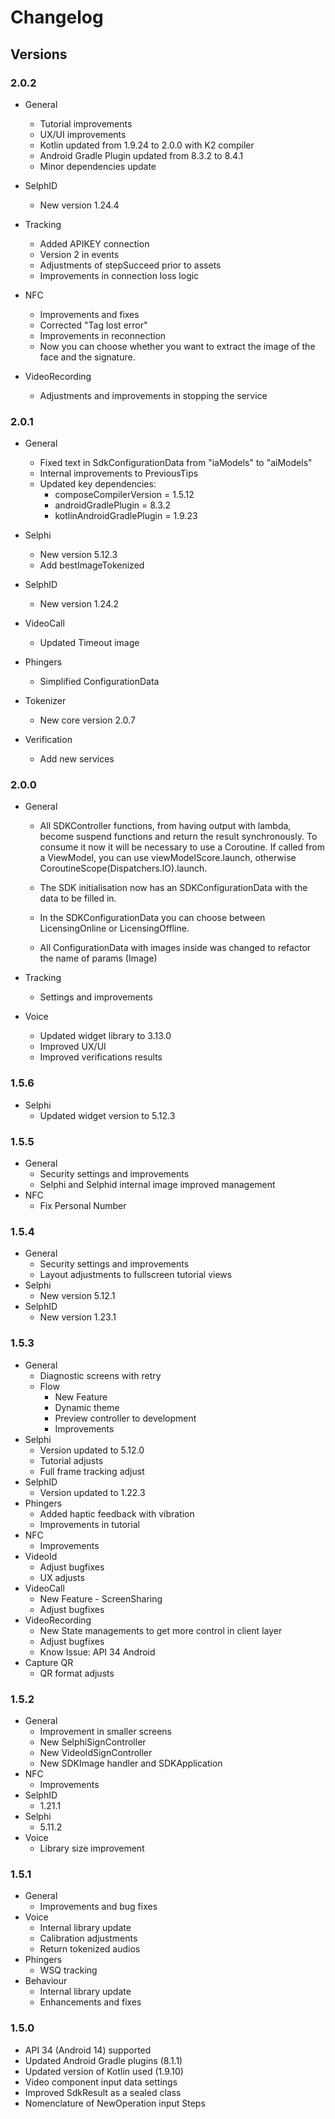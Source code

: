 # Changelog

## Versions

### 2.0.2

- General

  - Tutorial improvements
  - UX/UI improvements
  - Kotlin updated from 1.9.24 to 2.0.0 with K2 compiler
  - Android Gradle Plugin updated from 8.3.2 to 8.4.1
  - Minor dependencies update

- SelphID

  - New version 1.24.4

- Tracking

  - Added APIKEY connection
  - Version 2 in events
  - Adjustments of stepSucceed prior to assets
  - Improvements in connection loss logic

- NFC

  - Improvements and fixes
  - Corrected "Tag lost error"
  - Improvements in reconnection
  - Now you can choose whether you want to extract the image of the face and the signature.

- VideoRecording
  - Adjustments and improvements in stopping the service

### 2.0.1

- General

  - Fixed text in SdkConfigurationData from "iaModels" to "aiModels"
  - Internal improvements to PreviousTips
  - Updated key dependencies:
    - composeCompilerVersion = 1.5.12
    - androidGradlePlugin = 8.3.2
    - kotlinAndroidGradlePlugin = 1.9.23

- Selphi

  - New version 5.12.3
  - Add bestImageTokenized

- SelphID

  - New version 1.24.2

- VideoCall

  - Updated Timeout image

- Phingers

  - Simplified ConfigurationData

- Tokenizer

  - New core version 2.0.7

- Verification
  - Add new services

### 2.0.0

- General

  - All SDKController functions, from having output with lambda, become suspend functions and return the result synchronously.
    To consume it now it will be necessary to use a Coroutine.
    If called from a ViewModel, you can use viewModelScore.launch, otherwise CoroutineScope(Dispatchers.IO).launch.

  - The SDK initialisation now has an SDKConfigurationData with the data to be filled in.

  - In the SDKConfigurationData you can choose between LicensingOnline or LicensingOffline.

  - All ConfigurationData with images inside was changed to refactor the name of params (Image)

- Tracking

  - Settings and improvements

- Voice
  - Updated widget library to 3.13.0
  - Improved UX/UI
  - Improved verifications results

### 1.5.6

- Selphi
  - Updated widget version to 5.12.3

### 1.5.5

- General
  - Security settings and improvements
  - Selphi and Selphid internal image improved management
- NFC
  - Fix Personal Number

### 1.5.4

- General
  - Security settings and improvements
  - Layout adjustments to fullscreen tutorial views
- Selphi
  - New version 5.12.1
- SelphID
  - New version 1.23.1

### 1.5.3

- General
  - Diagnostic screens with retry
  - Flow
    - New Feature
    - Dynamic theme
    - Preview controller to development
    - Improvements
- Selphi
  - Version updated to 5.12.0
  - Tutorial adjusts
  - Full frame tracking adjust
- SelphID
  - Version updated to 1.22.3
- Phingers
  - Added haptic feedback with vibration
  - Improvements in tutorial
- NFC
  - Improvements
- VideoId
  - Adjust bugfixes
  - UX adjusts
- VideoCall
  - New Feature - ScreenSharing
  - Adjust bugfixes
- VideoRecording
  - New State managements to get more control in client layer
  - Adjust bugfixes
  - Know Issue: API 34 Android
- Capture QR
  - QR format adjusts

### 1.5.2

- General
  - Improvement in smaller screens
  - New SelphiSignController
  - New VideoIdSignController
  - New SDKImage handler and SDKApplication
- NFC
  - Improvements
- SelphID
  - 1.21.1
- Selphi
  - 5.11.2
- Voice
  - Library size improvement

### 1.5.1

- General
  - Improvements and bug fixes
- Voice
  - Internal library update
  - Calibration adjustments
  - Return tokenized audios
- Phingers
  - WSQ tracking
- Behaviour
  - Internal library update
  - Enhancements and fixes

### 1.5.0

- API 34 (Android 14) supported
- Updated Android Gradle plugins (8.1.1)
- Updated version of Kotlin used (1.9.10)
- Video component input data settings
- Improved SdkResult as a sealed class
- Nomenclature of NewOperation input Steps
